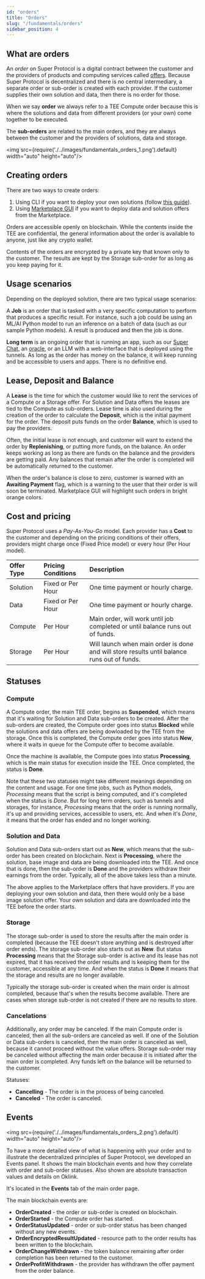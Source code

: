```yaml
---
id: "orders"
title: "Orders"
slug: "/fundamentals/orders"
sidebar_position: 4
---
```


## What are orders

An *order* on Super Protocol is a digital contract between the customer and the providers of products and computing services called [offers](/developers/fundamentals/offers). Because Super Protocol is decentralized and there is no central intermediary, a separate order or sub-order is created with each provider. If the customer supplies their own solution and data, then there is no order for those.

When we say **order** we always refer to a TEE Compute order because this is where the solutions and data from different providers (or your own) come together to be executed.

The **sub-orders** are related to the main orders, and they are always between the customer and the providers of solutions, data and storage.

<img src={require('./../images/fundamentals_orders_1.png').default} width="auto" height="auto"/>

## Creating orders

There are two ways to create orders:

1. Using CLI if you want to deploy your own solutions (follow [this guide](/developers/cli_guides/quick_guide)).
2. Using [Marketplace GUI](/developers/marketplace) if you want to deploy data and solution offers from the Marketplace. 

Orders are accessible openly on blockchain. While the contents inside the TEE are confidential, the general information about the order is available to anyone, just like any crypto wallet.

Contents of the orders are encrypted by a private key that known only to the customer. The results are kept by the Storage sub-order for as long as you keep paying for it.

## Usage scenarios

Depending on the deployed solution, there are two typical usage scenarios:

A **Job** is an order that is tasked with a very specific computation to perform that produces a specific result. For instance, such a job could be using an ML/AI Python model to run an inference on a batch of data (such as our sample Python models). A result is produced and then the job is done. 

**Long term** is an ongoing order that is running an app, such as our [Super Chat](/developers/offers/superchat/), an [oracle](/developers/deployment_guides/blockchain), or an LLM with a web-interface that is deployed using the tunnels. As long as the order has money on the balance, it will keep running and be accessible to users and apps. There is no definitive end.  

## Lease, Deposit and Balance

A **Lease** is the time for which the customer would like to rent the services of a Compute or a Storage offer. For Solution and Data offers the leases are tied to the Compute as sub-orders. Lease time is also used during the creation of the order to calculate the **Deposit**, which is the initial payment for the order. The deposit puts funds on the order **Balance**, which is used to pay the providers. 

Often, the initial lease is not enough, and customer will want to extend the order by **Replenishing**, or putting more funds, on the balance. An order keeps working as long as there are funds on the balance and the providers are getting paid. Any balances that remain after the order is completed will be automatically returned to the customer.

When the order's balance is close to zero, customer is warned with an **Awaiting Payment** flag, which is a warning to the user that their order is will soon be terminated. Marketplace GUI will highlight such orders in bright orange colors.

## Cost and pricing

Super Protocol uses a *Pay-As-You-Go* model. Each provider has a **Cost** to the customer and depending on the pricing conditions of their offers, providers might charge once (Fixed Price model) or every hour (Per Hour model).

| **Offer Type**   | **Pricing Conditions**  |**Description**   |
|:-|:-|:-|
| Solution  | Fixed or Per Hour| One time payment or hourly charge.   |
| Data  | Fixed or Per Hour| One time payment or hourly charge.  |
| Compute  | Per Hour | Main order, will work until job completed or until balance runs out of funds.  |
| Storage  | Per Hour | Will launch when main order is done and will store results until balance runs out of funds.  |

## Statuses

### Compute

A Compute order, the main TEE order, begins as **Suspended**, which means that it's waiting for Solution and Data sub-orders to be created. After the sub-orders are created, the Compute order goes into status **Blocked** while the solutions and data offers are being dowloaded by the TEE from the storage. Once this is completed, the Compute order goes into status **New**, where it waits in queue for the Compute offer to become available. 

Once the machine is available, the Compute goes into status **Processing**, which is the main status for execution inside the TEE. Once completed, the status is **Done**.

Note that these two statuses might take different meanings depending on the content and usage. For one time jobs, such as Python models, *Processing* means that the script is being computed, and it's completed when the status is *Done*. But for long term orders, such as tunnels and storages, for instance, *Processing* means that the order is running normally, it's up and providing services, accessible to users, etc. And when it's *Done*, it means that the order has ended and no longer working.

### Solution and Data

Solution and Data sub-orders start out as **New**, which means that the sub-order has been created on blockchain. Next is **Processing**, where the solution, base image and data are being downloaded into the TEE. And once that is done, then the sub-order is **Done** and the providers withdraw their earnings from the order. Typically, all of the above takes less than a minute.

The above applies to the Marketplace offers that have providers. If you are deploying your own solution and data, then there would only be a base image solution offer. Your own solution and data are downloaded into the TEE before the order starts.

### Storage

The storage sub-order is used to store the results after the main order is completed (because the TEE doesn't store anything and is destroyed after order ends). The storage sub-order also starts out as **New**. But status **Processing** means that the Storage sub-order is active and its lease has not expired, that it has received the order results and is keeping them for the customer, accessible at any time. And when the status is **Done** it means that the storage and results are no longer available. 

Typically the storage sub-order is created when the main order is almost completed, because that's when the results become available. There are cases when storage sub-order is not created if there are no results to store. 

### Cancelations

Additionally, any order may be canceled. If the main Compute order is canceled, then all the sub-orders are canceled as well. If one of the Solution or Data sub-orders is canceled, then the main order is canceled as well, because it cannot proceed without the value offers. Storage sub-order may be canceled without affecting the main order because it is initiated after the main order is completed. Any funds left on the balance will be returned to the customer. 

Statuses:

* **Cancelling** - The order is in the process of being canceled.
* **Canceled** - The order is canceled. 

## Events

<img src={require('./../images/fundamentals_orders_2.png').default} width="auto" height="auto"/>

To have a more detailed view of what is happening with your order and to illustrate the decentralized principles of Super Protocol, we developed an Events panel. It shows the main blockchain events and how they correlate with order and sub-order statuses. Also shown are absolute transaction values and details on Oklink.

It's located in the **Events** tab of the main order page.

The main blockchain events are:

* **OrderCreated** - the order or sub-order is created on blockchain.
* **OrderStarted** - the Compute order has started.
* **OrderStatusUpdated** - order or sub-order status has been changed without any new events.
* **OrderEncryptedResultUpdated** - resource path to the order results has been written to the blockchain.
* **OrderChangeWithdrawn** - the token balance remaining after order completion has been returned to the customer.
* **OrderProfitWithdrawn** - the provider has withdrawn the offer payment from the order balance.







